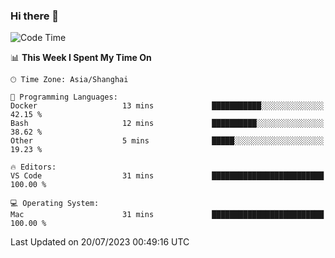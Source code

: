 ### Hi there 👋


<!--START_SECTION:waka-->
![Code Time](http://img.shields.io/badge/Code%20Time-1%2C161%20hrs%2046%20mins-blue)

📊 **This Week I Spent My Time On** 

```text
🕑︎ Time Zone: Asia/Shanghai

💬 Programming Languages: 
Docker                   13 mins             ███████████░░░░░░░░░░░░░░   42.15 % 
Bash                     12 mins             ██████████░░░░░░░░░░░░░░░   38.62 % 
Other                    5 mins              █████░░░░░░░░░░░░░░░░░░░░   19.23 % 

🔥 Editors: 
VS Code                  31 mins             █████████████████████████   100.00 % 

💻 Operating System: 
Mac                      31 mins             █████████████████████████   100.00 % 
```


 Last Updated on 20/07/2023 00:49:16 UTC
<!--END_SECTION:waka-->

<!--
**SillyPasty/SillyPasty** is a ✨ _special_ ✨ repository because its `README.md` (this file) appears on your GitHub profile.

Here are some ideas to get you started:

- 🔭 I’m currently working on ...
- 🌱 I’m currently learning ...
- 👯 I’m looking to collaborate on ...
- 🤔 I’m looking for help with ...
- 💬 Ask me about ...
- 📫 How to reach me: ...
- 😄 Pronouns: ...
- ⚡ Fun fact: ...
-->


